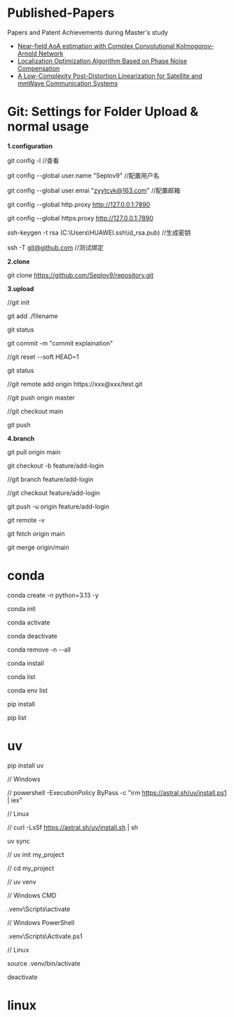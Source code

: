 # Published-Papers
Papers and Patent Achievements during Master's study

- [Near-field AoA estimation with Complex Convolutional Kolmogorov-Arnold Network](https://ieeexplore.ieee.org/document/10889435)
- [Localization Optimization Algorithm Based on Phase Noise Compensation](https://www.mdpi.com/2079-9292/13/24/4947)
- [A Low-Complexity Post-Distortion Linearization for Satellite and mmWave Communication Systems](https://ieeexplore.ieee.org/document/10993887)

# Git: Settings for Folder Upload & normal usage
**1.configuration**

  git config -l  //查看

  git config --global user.name "Seplov9"  //配置用户名

  git config --global user.emai "zyytcyk@163.com"  //配置邮箱

  git config --global http.proxy http://127.0.0.1:7890
  
  git config --global https.proxy http://127.0.0.1:7890

  ssh-keygen -t rsa (C:\Users\HUAWEI\.ssh\id_rsa.pub)  //生成密钥

  ssh -T git@github.com  //测试绑定


**2.clone**

  git clone https://github.com/Seplov9/repository.git

**3.upload**

  //git init

  git add ./filename

  git status

  git commit -m "commit explaination"

  //git reset --soft HEAD~1

  git status

  //git remote add origin https://xxx@xxx/test.git

  //git push origin master

  //git checkout main

  git push

  **4.branch**

  git pull origin main

  git checkout -b feature/add-login

  //git branch feature/add-login

  //git checkout feature/add-login

  git push -u origin feature/add-login

  git remote -v

  git fetch origin main

  git merge origin/main

# conda

  conda create -n <env> python=3.13 -y

  conda init

  conda activate <env>

  conda deactivate <env>

  conda remove -n <env> --all

  conda install

  conda list

  conda env list

  pip install

  pip list

# uv

  pip install uv

  // Windows
  
  // powershell -ExecutionPolicy ByPass -c "irm https://astral.sh/uv/install.ps1 | iex"

  // Linux
  
  // curl -LsSf https://astral.sh/uv/install.sh | sh

  uv sync

  // uv init my_project
  
  // cd my_project
  
  // uv venv

  // Windows CMD
  
  .venv\Scripts\activate

  // Windows PowerShell
  
  .venv\Scripts\Activate.ps1

  // Linux
  
  source .venv/bin/activate

  deactivate

# linux
